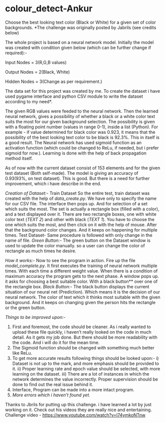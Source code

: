 # colour_detect-Ankur
Choose the best looking text color (Black or White) for a given set of color backgrounds. *The challenge was originally posted by Jabrils (see credits below)

The whole project is based on a neural network model. Initially the model was created with condition given below (which can be further change if required):-

Input Nodes = 3(R,G,B values)

Output Nodes = 2(Black, White)

Hidden Nodes = 3(Change as per requirement.)

The data set for this project was created by me. To create the dataset i have used pygame interface and python CSV module to write the dataset according to my need*.

The given RGB values were feeded to the neural network. Then the learned neural network, gives a possibility of whether a black or a white color text suits the most for our given background selection. The possibility is given with a floating point number (values in range 0-1), inside a list (Python). For example - if value determined for black color was 0.923, it means that the possibility of the best looking text color to be black is 92.3%. This in itself is a good result.
The Neural network has used sigmoid function as an activation function (which could be changed to ReLu, if needed, but i prefer sigmoid for now.). Learning is done with the help of back propagation method itself.

As of now with the current dataset consist of 153 elements and for the given test dataset (Both self-made). The model is giving an accuracy of 0.93(93%, on test dataset). This is good. But there is a need for further improvement, which i have describe in the end.

*Creation of Dataset:-*
Train Dataset
So the entire test, train dataset was created with the help of *data_create.py*. We have only to specify the name for our CSV file. The interface then pops up. And for selection of a set which suits the most. The set is actually a rectangle box (filled with a color), and a text displayed over it. There are two rectangle boxes, one with white color text (_TEXT 2_) and other with black (_TEXT 1_). You have to choose the one which suits the most, and then click on it with the help of mouse. After that the background color changes. And it keeps on happening for multiple times.
Test Dataset-
Same procedure is followed with only change in the name of file. 
*Green Button:-*
The green button on the Dataset window is used to update the color manually. so a user can change the color of rectangle as much times he desire.



*How it works:-*
Now to see the program in action. Fire up the file *model_complete.py*. It first executes the training of neural network multiple times. With each time a different weight value. When there is a condition of maximum accuracy the program gets to the next phase. A window pops up. it asks for choosing a best suitable color. With a black button** over one of the rectangle box.
*Black Button:-*
The black button displays the current situation of our neural net (Prediction). Which means it is the decision of our neural network. The color of text which it thinks most suitable with the given background. And it keeps on changing given the person hits the rectangle or the green button.


*Things to be improved upon:-*
1. First and foremost, the code should be cleaner. As i really wanted to upload these file quickly, i haven’t really looked on the code in much detail. As it gets my job done. But there should be more readability with the code. And i will do it for the mean time.
2. The Sigmoid function should be changed with something much better like ReLu.
3. To get more accurate results following things should be looked upon:-
    i) Dataset is not up to the mark, and more emphasis should be provided to it.
    ii) Proper learning rate and epoch value should be selected, with more learning on the dataset.
    iii) There are a lot of instances in which the network determines the value incorrectly. Proper supervision should be done to find out          the real issue behind it.
4. Interface, Program can be made into a more intact program.
5. *More errors which i haven’t found yet.*




Thanks to Jbrils for putting up this challenge. i have learned a lot by just working on it. Check out his videos they are really nice and entertaining.
Challenge video - https://www.youtube.com/watch?v=I74ymkoNTnw
